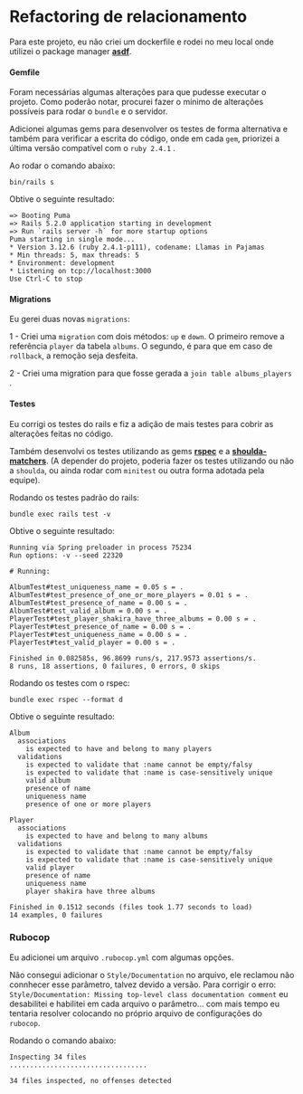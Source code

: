 # Refactoring de relacionamento

Para este projeto, eu não criei um dockerfile e rodei no meu local onde utilizei o package manager [**asdf**](https://asdf-vm.com/).



#### Gemfile

Foram necessárias algumas alterações para que pudesse executar o projeto. Como poderão notar, procurei fazer o mínimo de alterações possíveis para rodar o `bundle` e o servidor.

Adicionei algumas gems para desenvolver os testes de forma alternativa e também para verificar a escrita do código, onde em cada `gem`, priorizei a última versão compatível com o `ruby 2.4.1` .

Ao rodar o comando abaixo:

```
bin/rails s
```

Obtive o seguinte resultado:

```
=> Booting Puma
=> Rails 5.2.0 application starting in development 
=> Run `rails server -h` for more startup options
Puma starting in single mode...
* Version 3.12.6 (ruby 2.4.1-p111), codename: Llamas in Pajamas
* Min threads: 5, max threads: 5
* Environment: development
* Listening on tcp://localhost:3000
Use Ctrl-C to stop
```



#### Migrations

Eu gerei duas novas `migrations`:

1 - Criei uma `migration` com dois métodos: `up` e `down`. O primeiro remove a referência `player` da tabela `albums`. O segundo, é para que em caso de `rollback`, a remoção seja desfeita.

2 - Criei uma migration para que fosse gerada a `join table albums_players` .



#### Testes

Eu corrigi os testes do rails e fiz a adição de mais testes para cobrir as alterações feitas no código.

Também desenvolvi os testes utilizando as gems [**rspec**](https://rspec.info/) e a [**shoulda-matchers**](https://matchers.shoulda.io/). (A depender do projeto, poderia fazer os testes utilizando ou não a `shoulda`, ou ainda rodar com `minitest` ou outra forma adotada pela equipe).

Rodando os testes padrão do rails:

```
bundle exec rails test -v
```

Obtive o seguinte resultado:

```
Running via Spring preloader in process 75234
Run options: -v --seed 22320

# Running:

AlbumTest#test_uniqueness_name = 0.05 s = .
AlbumTest#test_presence_of_one_or_more_players = 0.01 s = .
AlbumTest#test_presence_of_name = 0.00 s = .
AlbumTest#test_valid_album = 0.00 s = .
PlayerTest#test_player_shakira_have_three_albums = 0.00 s = .
PlayerTest#test_presence_of_name = 0.00 s = .
PlayerTest#test_uniqueness_name = 0.00 s = .
PlayerTest#test_valid_player = 0.00 s = .

Finished in 0.082585s, 96.8699 runs/s, 217.9573 assertions/s.
8 runs, 18 assertions, 0 failures, 0 errors, 0 skips
```

Rodando os testes com o rspec:

```
bundle exec rspec --format d
```

Obtive o seguinte resultado:

```
Album
  associations
    is expected to have and belong to many players
  validations
    is expected to validate that :name cannot be empty/falsy
    is expected to validate that :name is case-sensitively unique
    valid album
    presence of name
    uniqueness name
    presence of one or more players

Player
  associations
    is expected to have and belong to many albums
  validations
    is expected to validate that :name cannot be empty/falsy
    is expected to validate that :name is case-sensitively unique
    valid player
    presence of name
    uniqueness name
    player shakira have three albums

Finished in 0.1512 seconds (files took 1.77 seconds to load)
14 examples, 0 failures
```



### Rubocop

Eu adicionei um arquivo `.rubocop.yml` com algumas opções. 

Não consegui adicionar o `Style/Documentation`  no arquivo, ele reclamou não connhecer esse parâmetro, talvez devido a versão. Para corrigir o erro: `Style/Documentation: Missing top-level class documentation comment`  eu desabilitei e habilitei em cada arquivo o parâmetro... com mais tempo eu tentaria resolver colocando no próprio arquivo de configurações do `rubocop`.

Rodando o comando abaixo:

```
Inspecting 34 files
..................................

34 files inspected, no offenses detected
```




